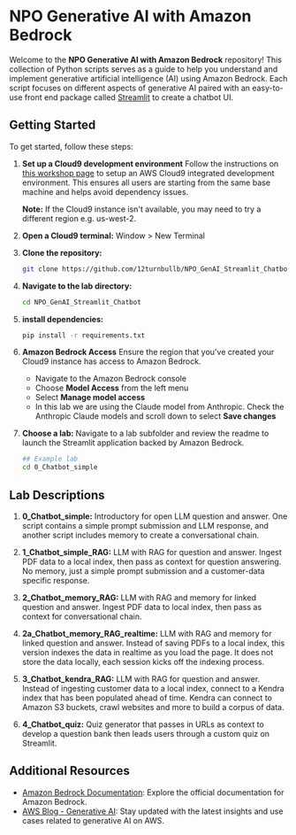 # NPO Generative AI with Amazon Bedrock

Welcome to the **NPO Generative AI with Amazon Bedrock** repository! This collection of Python scripts serves as a guide to help you understand and implement generative artificial intelligence (AI) using Amazon Bedrock. Each script focuses on different aspects of generative AI paired with an easy-to-use front end package called [Streamlit](https://streamlit.io/) to create a chatbot UI.

## Getting Started

To get started, follow these steps:

1. **Set up a Cloud9 development environment**
   Follow the instructions on [this workshop page](https://catalog.workshops.aws/building-with-amazon-bedrock/en-US/prerequisites/cloud9-setup) to setup an AWS Cloud9 integrated development environment. This ensures all users are starting from the same base machine and helps avoid dependency issues.

   **Note:** If the Cloud9 instance isn't available, you may need to try a different region e.g. us-west-2.

2. **Open a Cloud9 terminal:**
   Window > New Terminal

3. **Clone the repository:**
   ```bash
   git clone https://github.com/12turnbullb/NPO_GenAI_Streamlit_Chatbot.git
   ```
4. **Navigate to the lab directory:**

   ```bash
   cd NPO_GenAI_Streamlit_Chatbot
   ```

5. **install dependencies:**
   ```bash
   pip install -r requirements.txt
   ```
6. **Amazon Bedrock Access**
   Ensure the region that you've created your Cloud9 instance has access to Amazon Bedrock.

   - Navigate to the Amazon Bedrock console
   - Choose **Model Access** from the left menu
   - Select **Manage model access**
   - In this lab we are using the Claude model from Anthropic. Check the Anthropic Claude models and scroll down to select **Save changes**

7. **Choose a lab:** Navigate to a lab subfolder and review the readme to launch the Streamlit application backed by Amazon Bedrock.

   ```bash
   ## Example lab
   cd 0_Chatbot_simple
   ```

## Lab Descriptions

1. **0_Chatbot_simple:**
   Introductory for open LLM question and answer. One script contains a simple prompt submission and LLM response, and another script includes memory to create a conversational chain.

2. **1_Chatbot_simple_RAG:**
   LLM with RAG for question and answer. Ingest PDF data to a local index, then pass as context for question answering. No memory, just a simple prompt submission and a customer-data specific response.

3. **2_Chatbot_memory_RAG:**
   LLM with RAG and memory for linked question and answer. Ingest PDF data to local index, then pass as context for conversational chain.

4. **2a_Chatbot_memory_RAG_realtime:**
   LLM with RAG and memory for linked question and answer. Instead of saving PDFs to a local index, this version indexes the data in realtime as you load the page. It does not store the data locally, each session kicks off the indexing process.

5. **3_Chatbot_kendra_RAG:**
   LLM with RAG for question and answer. Instead of ingesting customer data to a local index, connect to a Kendra index that has been populated ahead of time. Kendra can connect to Amazon S3 buckets, crawl websites and more to build a corpus of data.

6. **4_Chatbot_quiz:**
   Quiz generator that passes in URLs as context to develop a question bank then leads users through a custom quiz on Streamlit.

## Additional Resources

- [Amazon Bedrock Documentation](https://docs.aws.amazon.com/bedrock/latest/userguide/what-is-bedrock.html): Explore the official documentation for Amazon Bedrock.
- [AWS Blog - Generative AI](https://aws.amazon.com/blogs/machine-learning/category/artificial-intelligence/generative-ai/): Stay updated with the latest insights and use cases related to generative AI on AWS.
